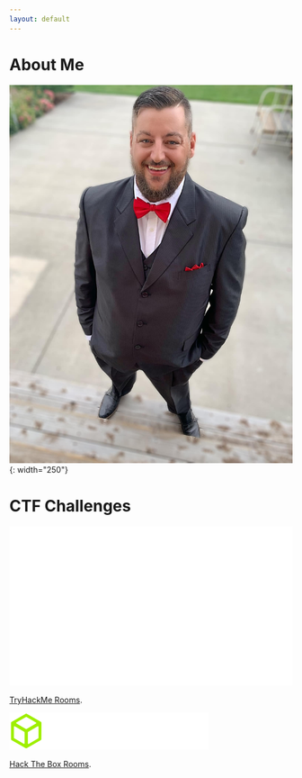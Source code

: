 ```yaml
---
layout: default
---
```


# About Me
![ME](./me.jpg){: width="250"}
# CTF Challenges
![TryHackMelogo](./tryhackme_logo_full.svg)

[TryHackMe Rooms](./TryHackMe.html).  

![HTBlogo](./logo-htb.svg)

[Hack The Box Rooms](./hackthebox.html).





